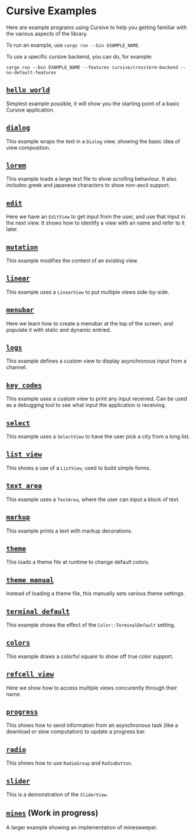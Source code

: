 # Cursive Examples

Here are example programs using Cursive to help you getting familiar with the
various aspects of the library.

To run an example, use `cargo run --bin EXAMPLE_NAME`.

To use a specific cursive backend, you can do, for example:

```
cargo run --bin EXAMPLE_NAME --features cursive/crossterm-backend --no-default-features 
```

## [`hello_world`](src/bin/hello_world.rs)

Simplest example possible, it will show you the starting point of a basic
Cursive application.

## [`dialog`](src/bin/dialog.rs)

This example wraps the text in a `Dialog` view, showing the basic idea of view
composition.

## [`lorem`](src/bin/lorem.rs)

This example loads a large text file to show scrolling behaviour. It also
includes greek and japanese characters to show non-ascii support.

## [`edit`](src/bin/edit.rs)

Here we have an `EditView` to get input from the user, and use that input in
the next view. It shows how to identify a view with an name and refer to it
later.

## [`mutation`](src/bin/mutation.rs)

This example modifies the content of an existing view.

## [`linear`](src/bin/linear.rs)

This example uses a `LinearView` to put multiple views side-by-side.

## [`menubar`](src/bin/menubar.rs)

Here we learn how to create a menubar at the top of the screen, and populate
it with static and dynamic entried.

## [`logs`](src/bin/logs.rs)

This example defines a custom view to display asynchronous input from a
channel.

## [`key_codes`](src/bin/key_codes.rs)

This example uses a custom view to print any input received. Can be used as a
debugging tool to see what input the application is receiving.

## [`select`](src/bin/select.rs)

This example uses a `SelectView` to have the user pick a city from a long list.

## [`list_view`](src/bin/list_view.rs)

This shows a use of a `ListView`, used to build simple forms.

## [`text_area`](src/bin/text_area.rs)

This example uses a `TextArea`, where the user can input a block of text.

## [`markup`](src/bin/markup.rs)

This example prints a text with markup decorations.

## [`theme`](src/bin/theme.rs)

This loads a theme file at runtime to change default colors.

## [`theme_manual`](src/bin/theme_manual.rs)

Instead of loading a theme file, this manually sets various theme settings.

## [`terminal_default`](src/bin/terminal_default.rs)

This example shows the effect of the `Color::TerminalDefault` setting.

## [`colors`](src/bin/colors.rs)

This example draws a colorful square to show off true color support.

## [`refcell_view`](src/bin/refcell_view.rs)

Here we show how to access multiple views concurently through their name.

## [`progress`](src/bin/progress.rs)

This shows how to send information from an asynchronous task (like a download
or slow computation) to update a progress bar.

## [`radio`](src/bin/radio.rs)

This shows how to use `RadioGroup` and `RadioButton`.

## [`slider`](src/bin/slider.rs)

This is a demonstration of the `SliderView`.

## [`mines`](src/bin/mines) (**Work in progress**)

A larger example showing an implementation of minesweeper.
